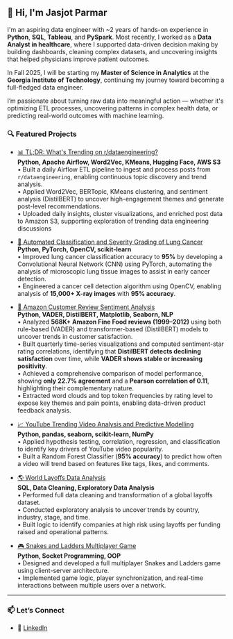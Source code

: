 ## 👋 Hi, I'm Jasjot Parmar

I'm an aspiring data engineer with ~2 years of hands-on experience in **Python**, **SQL**, **Tableau**, and **PySpark**. Most recently, I worked as a **Data Analyst in healthcare**, where I supported data-driven decision making by building dashboards, cleaning complex datasets, and uncovering insights that helped physicians improve patient outcomes.

In Fall 2025, I will be starting my **Master of Science in Analytics** at the **Georgia Institute of Technology**, continuing my journey toward becoming a full-fledged data engineer.

I’m passionate about turning raw data into meaningful action — whether it's optimizing ETL processes, uncovering patterns in complex health data, or predicting real-world outcomes with machine learning.


### 🔍 Featured Projects

- [📊 TL;DR: What's Trending on r/dataengineering?](https://github.com/jasjotp/reddit-tldr-dataengineering)  
  **Python, Apache Airflow, Word2Vec, KMeans, Hugging Face, AWS S3**  
  • Built a daily Airflow ETL pipeline to ingest and process posts from `r/dataengineering`, enabling continuous topic discovery and trend analysis.  
  • Applied Word2Vec, BERTopic, KMeans clustering, and sentiment analysis (DistilBERT) to uncover high-engagement themes and generate post-level recommendations.  
  • Uploaded daily insights, cluster visualizations, and enriched post data to Amazon S3, supporting exploration of trending data engineering discussions
  
- [🧠 Automated Classification and Severity Grading of Lung Cancer](https://github.com/jasjotp/Lung-Cancer-Classification-and-Detection)  
  **Python, PyTorch, OpenCV, scikit-learn**  
  • Improved lung cancer classification accuracy to **95%** by developing a Convolutional Neural Network (CNN) using PyTorch, automating the analysis of microscopic lung tissue images to assist in early cancer detection.  
  • Engineered a cancer cell detection algorithm using OpenCV, enabling analysis of **15,000+ X-ray images** with **95% accuracy**.

- [🛒 Amazon Customer Review Sentiment Analysis](https://github.com/jasjotp/amazon_customer_review_sentiment_analysis)  
  **Python, VADER, DistilBERT, Matplotlib, Seaborn, NLP**  
  • Analyzed **568K+ Amazon Fine Food reviews (1999–2012)** using both rule-based (VADER) and transformer-based (DistilBERT) models to uncover trends in customer satisfaction.  
  • Built quarterly time-series visualizations and computed sentiment-star rating correlations, identifying that **DistilBERT detects declining satisfaction** over time, while **VADER shows stable or increasing positivity**.  
  • Achieved a comprehensive comparison of model performance, showing **only 22.7% agreement** and a **Pearson correlation of 0.11**, highlighting their complementary nature.  
  • Extracted word clouds and top token frequencies by rating level to expose key themes and pain points, enabling data-driven product feedback analysis.

- [📈 YouTube Trending Video Analysis and Predictive Modelling](https://github.com/jasjotp/Predicting-YouTube-TrendingVideo-Factors)  
  **Python, pandas, seaborn, scikit-learn, NumPy**  
  • Applied hypothesis testing, correlation, regression, and classification to identify key drivers of YouTube video popularity.  
  • Built a Random Forest Classifier (**95% accuracy**) to predict how often a video will trend based on features like tags, likes, and comments.

- [🌎 World Layoffs Data Analysis](https://github.com/jasjotp/world_layoffs_data_analysis)  
  **SQL, Data Cleaning, Exploratory Data Analysis**  
  • Performed full data cleaning and transformation of a global layoffs dataset.  
  • Conducted exploratory analysis to uncover trends by country, industry, stage, and time.  
  • Built logic to identify companies at high risk using layoffs per funding raised and operational patterns.

- [🎮 Snakes and Ladders Multiplayer Game](https://github.com/qiandyq/snakesandladders)  
  **Python, Socket Programming, OOP**  
  • Designed and developed a full multiplayer Snakes and Ladders game using client-server architecture.  
  • Implemented game logic, player synchronization, and real-time interactions between multiple users over a network.

---

### 📫 Let’s Connect

- 📍 [LinkedIn](https://www.linkedin.com/in/jasjotparmar/)
